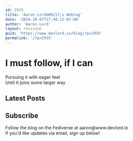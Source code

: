 ```yaml
---
id: 2935
title: 'Aaron Lord&#8217;s Weblog'
date: '2024-10-07T17:48:11-07:00'
author: 'Aaron Lord'
layout: revision
guid: 'https://www.devlord.io/blog/?p=2935'
permalink: '/?p=2935'
---
```


<!-- wp:uagb/container {"block_id":"07933978","innerContentCustomWidthDesktop":700,"innerContentCustomWidthMobile":425,"minHeightDesktop":100,"minHeightTablet":40,"minHeightType":"vh","backgroundType":"image","backgroundImageDesktop":{"id":1903,"title":"2013-12-07 10.39.30","filename":"2013-12-07-10-39-301.jpg","url":"https://www.devlord.io/blog/wp-content/uploads/2013/12/2013-12-07-10-39-301.jpg","link":"https://www.devlord.io/blog/2013-12-07-10-39-30-2/","alt":"","author":"2","description":"","caption":"","name":"2013-12-07-10-39-30-2","status":"inherit","uploadedTo":0,"date":"2013-12-26T05:57:32.000Z","modified":"2013-12-26T05:57:32.000Z","menuOrder":0,"mime":"image/jpeg","type":"image","subtype":"jpeg","icon":"https://www.devlord.io/blog/wp-includes/images/media/default.png","dateFormatted":"December 25, 2013","nonces":{"update":"338fbd3d61","delete":"639c01b008","edit":"3ccf4194d7"},"editLink":"https://www.devlord.io/blog/wp-admin/post.php?post=1903\u0026action=edit","meta":false,"authorName":"Aaron Lord","authorLink":"https://www.devlord.io/blog/wp-admin/profile.php","filesizeInBytes":1958494,"filesizeHumanReadable":"2 MB","context":"","height":920,"width":2544,"orientation":"landscape","sizes":{"thumbnail":{"height":150,"width":150,"url":"https://www.devlord.io/blog/wp-content/uploads/2013/12/2013-12-07-10-39-301-150x150.jpg","orientation":"landscape"},"medium":{"height":108,"width":300,"url":"https://www.devlord.io/blog/wp-content/uploads/2013/12/2013-12-07-10-39-301-300x108.jpg","orientation":"landscape"},"large":{"height":370,"width":1024,"url":"https://www.devlord.io/blog/wp-content/uploads/2013/12/2013-12-07-10-39-301-1024x370.jpg","orientation":"landscape"},"full":{"url":"https://www.devlord.io/blog/wp-content/uploads/2013/12/2013-12-07-10-39-301.jpg","height":920,"width":2544,"orientation":"landscape"}},"compat":{"item":"","meta":""}},"backgroundPositionDesktop":{"x":"0.50","y":"0.00"},"gradientValue":"radial-gradient(rgba(21,50,67,0.5) 0%,rgba(26,108,122,0.5) 100%)","borderStyle":"","topPaddingDesktop":0,"bottomPaddingDesktop":0,"leftPaddingDesktop":0,"rightPaddingDesktop":0,"topPaddingTablet":100,"bottomPaddingTablet":50,"leftPaddingTablet":50,"rightPaddingTablet":50,"topPaddingMobile":100,"bottomPaddingMobile":50,"leftPaddingMobile":20,"rightPaddingMobile":20,"paddingLink":false,"variationSelected":true,"rowGapDesktop":0,"columnGapDesktop":0,"isBlockRootParent":true,"overlayType":"gradient","overlayOpacity":0.5,"minHeightTypeTablet":"vh","gradientColor1":"var(\u002d\u002dast-global-color-7)","gradientColor2":"var(\u002d\u002dast-global-color-0)","gradientType":"radial","selectGradient":"advanced"} -->
<div class="wp-block-uagb-container uagb-block-07933978 alignfull uagb-is-root-container"><div class="uagb-container-inner-blocks-wrap"><!-- wp:uagb/info-box {"classMigrate":true,"headingColor":"var(\u002d\u002dast-global-color-5)","subHeadingColor":"var(\u002d\u002dast-global-color-5)","prefixColor":"var(\u002d\u002dast-global-color-5)","prefixFontSize":28,"prefixFontSizeTablet":30,"prefixFontSizeMobile":24,"prefixFontFamily":"Montserrat","prefixFontWeight":"600","prefixLineHeight":1,"prefixLoadGoogleFonts":true,"headingTag":"h1","headFontSize":50,"headFontSizeTablet":40,"headFontSizeMobile":34,"headFontFamily":"Montserrat","headFontWeight":"600","headLoadGoogleFonts":true,"headSpace":20,"subHeadSpace":50,"block_id":"425cc6b4","ctaBorderColor":"","ctaBorderStyle":"","showPrefix":true,"showIcon":false,"paddingBtnTop":10,"paddingBtnBottom":10,"paddingBtnLeft":14,"paddingBtnRight":14,"prefixRightMargin":0,"prefixSpace":24,"prefixLeftMargin":0,"headTopMargin":0,"headRightMargin":0,"headLeftMargin":0,"blockTopPaddingMobile":50,"blockRightPaddingMobile":0,"blockLeftPaddingMobile":0,"blockBottomPaddingMobile":0,"blockPaddingLink":false,"subHeadTopMargin":0,"subHeadRightMargin":0,"subHeadLeftMargin":0,"btnBorderTopWidth":1,"btnBorderLeftWidth":1,"btnBorderRightWidth":1,"btnBorderBottomWidth":1,"btnBorderTopLeftRadius":0,"btnBorderTopRightRadius":0,"btnBorderBottomLeftRadius":0,"btnBorderBottomRightRadius":0,"btnBorderStyle":"solid","btnBorderColor":"#333"} -->
<div class="wp-block-uagb-info-box uagb-block-425cc6b4 uagb-infobox__content-wrap  uagb-infobox-icon-above-title uagb-infobox-image-valign-top"><div class="uagb-ifb-content"><div class="uagb-ifb-title-wrap"><h1 class="uagb-ifb-title">I must follow, if I can</h1></div><p class="uagb-ifb-desc">Pursuing it with eager feet<br>Until it joins some larger way</p></div></div>
<!-- /wp:uagb/info-box --></div></div>
<!-- /wp:uagb/container -->

<!-- wp:uagb/container {"block_id":"f5f6dd76","innerContentCustomWidthDesktop":1140,"innerContentCustomWidthMobile":425,"directionDesktop":"row","backgroundType":"color","backgroundSizeTablet":"cover","backgroundSizeMobile":"cover","backgroundColor":"var(\u002d\u002dast-global-color-5)","borderStyle":"","topPaddingDesktop":100,"bottomPaddingDesktop":100,"leftPaddingDesktop":0,"rightPaddingDesktop":0,"topPaddingTablet":40,"bottomPaddingTablet":40,"leftPaddingTablet":10,"rightPaddingTablet":10,"topPaddingMobile":20,"bottomPaddingMobile":20,"leftPaddingMobile":20,"rightPaddingMobile":20,"topMarginMobile":0,"bottomMarginMobile":0,"leftMarginMobile":0,"rightMarginMobile":0,"variationSelected":true,"rowGapDesktop":0,"rowGapMobile":0,"columnGapDesktop":0,"columnGapMobile":0,"isBlockRootParent":true} -->
<div class="wp-block-uagb-container uagb-block-f5f6dd76 alignfull uagb-is-root-container"><div class="uagb-container-inner-blocks-wrap"><!-- wp:uagb/container {"block_id":"f0901f80","widthDesktop":33.33,"backgroundType":"image","backgroundImageDesktop":{"id":2149,"title":"0D3E04B5-8730-43BF-97FF-FAF27C32FCB0_1_105_c","filename":"0D3E04B5-8730-43BF-97FF-FAF27C32FCB0_1_105_c.jpeg","url":"https://www.devlord.io/blog/wp-content/uploads/2024/03/0D3E04B5-8730-43BF-97FF-FAF27C32FCB0_1_105_c.jpeg","link":"https://www.devlord.io/blog/0d3e04b5-8730-43bf-97ff-faf27c32fcb0_1_105_c/","alt":"","author":"2","description":"","caption":"","name":"0d3e04b5-8730-43bf-97ff-faf27c32fcb0_1_105_c","status":"inherit","uploadedTo":0,"date":"2024-03-10T02:36:04.000Z","modified":"2024-03-10T02:36:04.000Z","menuOrder":0,"mime":"image/jpeg","type":"image","subtype":"jpeg","icon":"https://www.devlord.io/blog/wp-includes/images/media/default.png","dateFormatted":"March 9, 2024","nonces":{"update":"af28fe5f57","delete":"e00118675b","edit":"4de3106391"},"editLink":"https://www.devlord.io/blog/wp-admin/post.php?post=2149\u0026action=edit","meta":false,"authorName":"Aaron Lord","authorLink":"https://www.devlord.io/blog/wp-admin/profile.php","filesizeInBytes":236387,"filesizeHumanReadable":"231 KB","context":"","height":658,"width":1198,"orientation":"landscape","sizes":{"thumbnail":{"height":150,"width":150,"url":"https://www.devlord.io/blog/wp-content/uploads/2024/03/0D3E04B5-8730-43BF-97FF-FAF27C32FCB0_1_105_c-150x150.jpeg","orientation":"landscape"},"medium":{"height":165,"width":300,"url":"https://www.devlord.io/blog/wp-content/uploads/2024/03/0D3E04B5-8730-43BF-97FF-FAF27C32FCB0_1_105_c-300x165.jpeg","orientation":"landscape"},"large":{"height":562,"width":1024,"url":"https://www.devlord.io/blog/wp-content/uploads/2024/03/0D3E04B5-8730-43BF-97FF-FAF27C32FCB0_1_105_c-1024x562.jpeg","orientation":"landscape"},"full":{"url":"https://www.devlord.io/blog/wp-content/uploads/2024/03/0D3E04B5-8730-43BF-97FF-FAF27C32FCB0_1_105_c.jpeg","height":658,"width":1198,"orientation":"landscape"}},"compat":{"item":"","meta":""}},"backgroundPositionDesktop":{"x":0.54,"y":0.46},"backgroundImageColor":"var(\u002d\u002dast-global-color-7)","borderStyle":"","topPaddingDesktop":150,"bottomPaddingDesktop":150,"leftPaddingDesktop":50,"rightPaddingDesktop":50,"topPaddingTablet":95,"bottomPaddingTablet":95,"leftPaddingTablet":35,"rightPaddingTablet":35,"topPaddingMobile":95,"bottomPaddingMobile":95,"leftPaddingMobile":35,"rightPaddingMobile":35,"paddingLink":false,"topMarginDesktop":10,"bottomMarginDesktop":10,"leftMarginDesktop":10,"rightMarginDesktop":10,"topMarginMobile":10,"bottomMarginMobile":10,"leftMarginMobile":10,"rightMarginMobile":10,"variationSelected":true,"rowGapDesktop":0,"columnGapDesktop":0,"widthSetByUser":true,"overlayType":"color","overlayOpacity":0.3} -->
<div class="wp-block-uagb-container uagb-block-f0901f80"></div>
<!-- /wp:uagb/container -->

<!-- wp:uagb/container {"block_id":"8bec022e","widthDesktop":33.33,"backgroundType":"image","backgroundImageDesktop":{"id":1924,"title":"image","filename":"image.jpg","url":"https://www.devlord.io/blog/wp-content/uploads/2019/12/image.jpg","link":"https://www.devlord.io/blog/image-3/","alt":"","author":"2","description":"","caption":"","name":"image-3","status":"inherit","uploadedTo":0,"date":"2019-12-17T02:32:14.000Z","modified":"2019-12-17T02:32:14.000Z","menuOrder":0,"mime":"image/jpeg","type":"image","subtype":"jpeg","icon":"https://www.devlord.io/blog/wp-includes/images/media/default.png","dateFormatted":"December 16, 2019","nonces":{"update":"c92d7efc3a","delete":"e73c477c9a","edit":"3f04a191ed"},"editLink":"https://www.devlord.io/blog/wp-admin/post.php?post=1924\u0026action=edit","meta":false,"authorName":"Aaron Lord","authorLink":"https://www.devlord.io/blog/wp-admin/profile.php","filesizeInBytes":132550,"filesizeHumanReadable":"129 KB","context":"","height":640,"width":640,"orientation":"landscape","sizes":{"thumbnail":{"height":150,"width":150,"url":"https://www.devlord.io/blog/wp-content/uploads/2019/12/image-150x150.jpg","orientation":"landscape"},"medium":{"height":300,"width":300,"url":"https://www.devlord.io/blog/wp-content/uploads/2019/12/image-300x300.jpg","orientation":"landscape"},"full":{"url":"https://www.devlord.io/blog/wp-content/uploads/2019/12/image.jpg","height":640,"width":640,"orientation":"landscape"}},"compat":{"item":"","meta":""},"mediaStates":"Site Icon, Logo"},"backgroundImageColor":"var(\u002d\u002dast-global-color-7)","borderStyle":"","topPaddingDesktop":150,"bottomPaddingDesktop":150,"leftPaddingDesktop":50,"rightPaddingDesktop":50,"topPaddingTablet":95,"bottomPaddingTablet":95,"leftPaddingTablet":35,"rightPaddingTablet":35,"topPaddingMobile":95,"bottomPaddingMobile":95,"leftPaddingMobile":35,"rightPaddingMobile":35,"paddingLink":false,"topMarginDesktop":10,"bottomMarginDesktop":10,"leftMarginDesktop":10,"rightMarginDesktop":10,"topMarginMobile":10,"bottomMarginMobile":10,"leftMarginMobile":10,"rightMarginMobile":10,"variationSelected":true,"rowGapDesktop":0,"columnGapDesktop":0,"widthSetByUser":true,"overlayType":"color","overlayOpacity":0.3} -->
<div class="wp-block-uagb-container uagb-block-8bec022e"></div>
<!-- /wp:uagb/container -->

<!-- wp:uagb/container {"block_id":"3730b25c","widthDesktop":33.33,"backgroundType":"image","backgroundImageDesktop":{"id":2148,"title":"FA6D3D29-83EC-4394-B563-CAE3D4EBABFC_1_105_c","filename":"FA6D3D29-83EC-4394-B563-CAE3D4EBABFC_1_105_c.jpeg","url":"https://www.devlord.io/blog/wp-content/uploads/2024/03/FA6D3D29-83EC-4394-B563-CAE3D4EBABFC_1_105_c.jpeg","link":"https://www.devlord.io/blog/fa6d3d29-83ec-4394-b563-cae3d4ebabfc_1_105_c/","alt":"","author":"2","description":"","caption":"","name":"fa6d3d29-83ec-4394-b563-cae3d4ebabfc_1_105_c","status":"inherit","uploadedTo":0,"date":"2024-03-10T02:34:30.000Z","modified":"2024-03-10T02:34:30.000Z","menuOrder":0,"mime":"image/jpeg","type":"image","subtype":"jpeg","icon":"https://www.devlord.io/blog/wp-includes/images/media/default.png","dateFormatted":"March 9, 2024","nonces":{"update":"d28db0c134","delete":"50fc95b88c","edit":"aa331121f0"},"editLink":"https://www.devlord.io/blog/wp-admin/post.php?post=2148\u0026action=edit","meta":false,"authorName":"Aaron Lord","authorLink":"https://www.devlord.io/blog/wp-admin/profile.php","filesizeInBytes":168688,"filesizeHumanReadable":"165 KB","context":"","height":768,"width":1024,"orientation":"landscape","sizes":{"thumbnail":{"height":150,"width":150,"url":"https://www.devlord.io/blog/wp-content/uploads/2024/03/FA6D3D29-83EC-4394-B563-CAE3D4EBABFC_1_105_c-150x150.jpeg","orientation":"landscape"},"medium":{"height":225,"width":300,"url":"https://www.devlord.io/blog/wp-content/uploads/2024/03/FA6D3D29-83EC-4394-B563-CAE3D4EBABFC_1_105_c-300x225.jpeg","orientation":"landscape"},"full":{"url":"https://www.devlord.io/blog/wp-content/uploads/2024/03/FA6D3D29-83EC-4394-B563-CAE3D4EBABFC_1_105_c.jpeg","height":768,"width":1024,"orientation":"landscape"}},"compat":{"item":"","meta":""},"mediaStates":"Image Widget (2)"},"backgroundPositionDesktop":{"x":0.21,"y":0.49},"backgroundImageColor":"var(\u002d\u002dast-global-color-7)","borderStyle":"","topPaddingDesktop":150,"bottomPaddingDesktop":150,"leftPaddingDesktop":50,"rightPaddingDesktop":50,"topPaddingTablet":95,"bottomPaddingTablet":95,"leftPaddingTablet":35,"rightPaddingTablet":35,"topPaddingMobile":95,"bottomPaddingMobile":95,"leftPaddingMobile":35,"rightPaddingMobile":35,"paddingLink":false,"topMarginDesktop":10,"bottomMarginDesktop":10,"leftMarginDesktop":10,"rightMarginDesktop":10,"topMarginMobile":10,"bottomMarginMobile":10,"leftMarginMobile":10,"rightMarginMobile":10,"variationSelected":true,"rowGapDesktop":0,"columnGapDesktop":0,"widthSetByUser":true,"overlayType":"color","overlayOpacity":0.3} -->
<div class="wp-block-uagb-container uagb-block-3730b25c"></div>
<!-- /wp:uagb/container --></div></div>
<!-- /wp:uagb/container -->

<!-- wp:uagb/container {"block_id":"71f7405a","innerContentCustomWidthDesktop":1140,"innerContentCustomWidthMobile":425,"directionDesktop":"row","directionTablet":"column","alignItemsDesktop":"flex-start","backgroundType":"color","backgroundSizeTablet":"cover","backgroundSizeMobile":"cover","backgroundColor":"var(\u002d\u002dast-global-color-5)","borderStyle":"","topPaddingDesktop":0,"bottomPaddingDesktop":100,"leftPaddingDesktop":0,"rightPaddingDesktop":0,"topPaddingTablet":0,"bottomPaddingTablet":50,"leftPaddingTablet":80,"rightPaddingTablet":80,"topPaddingMobile":20,"bottomPaddingMobile":50,"leftPaddingMobile":30,"rightPaddingMobile":30,"paddingLink":false,"variationSelected":true,"rowGapDesktop":0,"columnGapDesktop":0,"isBlockRootParent":true} -->
<div class="wp-block-uagb-container uagb-block-71f7405a alignfull uagb-is-root-container"><div class="uagb-container-inner-blocks-wrap"><!-- wp:uagb/container {"block_id":"45404628","widthDesktop":50,"widthTablet":100,"alignItemsDesktop":"flex-start","alignItemsTablet":"center","borderStyle":"","topPaddingDesktop":0,"bottomPaddingDesktop":0,"leftPaddingDesktop":0,"rightPaddingDesktop":0,"topPaddingMobile":20,"bottomPaddingMobile":0,"leftPaddingMobile":0,"rightPaddingMobile":0,"paddingLink":false,"variationSelected":true,"rowGapDesktop":0,"columnGapDesktop":0,"widthSetByUser":true} -->
<div class="wp-block-uagb-container uagb-block-45404628"><!-- wp:uagb/advanced-heading {"block_id":"e669451d","classMigrate":true,"headingAlignTablet":"center","headingAlignMobile":"center","headSpace":0,"headFontWeight":"600","headFontSizeTablet":30,"headFontSizeMobile":24,"blockTopPaddingMobile":0,"blockRightPaddingMobile":0,"blockLeftPaddingMobile":0,"blockBottomPaddingMobile":0,"blockTopMarginMobile":0,"blockRightMarginMobile":0,"blockLeftMarginMobile":0,"blockBottomMarginMobile":0} -->
<div class="wp-block-uagb-advanced-heading uagb-block-e669451d"><h2 class="uagb-heading-text">Latest Posts</h2></div>
<!-- /wp:uagb/advanced-heading --></div>
<!-- /wp:uagb/container -->

<!-- wp:uagb/container {"block_id":"3aabc2a9","widthDesktop":50,"widthTablet":100,"alignItemsDesktop":"flex-start","alignItemsTablet":"center","borderStyle":"","topPaddingDesktop":0,"bottomPaddingDesktop":0,"leftPaddingDesktop":0,"rightPaddingDesktop":0,"topPaddingTablet":30,"bottomPaddingTablet":0,"leftPaddingTablet":0,"rightPaddingTablet":0,"paddingLink":false,"variationSelected":true,"rowGapDesktop":0,"columnGapDesktop":0,"widthSetByUser":true} -->
<div class="wp-block-uagb-container uagb-block-3aabc2a9"><!-- wp:latest-posts {"displayPostContent":true,"displayPostDate":true,"displayFeaturedImage":true,"featuredImageAlign":"center","featuredImageSizeSlug":"medium","featuredImageSizeWidth":300,"featuredImageSizeHeight":300,"addLinkToFeaturedImage":true,"style":{"spacing":{"margin":{"top":"0","bottom":"0"},"padding":{"right":"var:preset|spacing|20","left":"var:preset|spacing|20"}},"elements":{"link":{"color":{"text":"var:preset|color|ast-global-color-1"}}},"typography":{"fontSize":"16px"}}} /-->

<!-- wp:uagb/container {"block_id":"6e311eaa"} -->
<div class="wp-block-uagb-container uagb-block-6e311eaa"></div>
<!-- /wp:uagb/container --></div>
<!-- /wp:uagb/container --></div></div>
<!-- /wp:uagb/container -->

<!-- wp:uagb/container {"block_id":"737cf484","innerContentCustomWidthDesktop":600,"innerContentCustomWidthMobile":425,"backgroundType":"image","backgroundImageDesktop":{"id":2147,"title":"4A70967D-751E-4170-BE78-5EA80828B58E_1_105_c","filename":"4A70967D-751E-4170-BE78-5EA80828B58E_1_105_c.jpeg","url":"https://www.devlord.io/blog/wp-content/uploads/2024/03/4A70967D-751E-4170-BE78-5EA80828B58E_1_105_c.jpeg","link":"https://www.devlord.io/blog/4a70967d-751e-4170-be78-5ea80828b58e_1_105_c/","alt":"","author":"2","description":"","caption":"","name":"4a70967d-751e-4170-be78-5ea80828b58e_1_105_c","status":"inherit","uploadedTo":0,"date":"2024-03-10T02:26:32.000Z","modified":"2024-03-10T02:26:32.000Z","menuOrder":0,"mime":"image/jpeg","type":"image","subtype":"jpeg","icon":"https://www.devlord.io/blog/wp-includes/images/media/default.png","dateFormatted":"March 9, 2024","nonces":{"update":"1f92232925","delete":"7769b5b9bd","edit":"bd5ce4ccb6"},"editLink":"https://www.devlord.io/blog/wp-admin/post.php?post=2147\u0026action=edit","meta":false,"authorName":"Aaron Lord","authorLink":"https://www.devlord.io/blog/wp-admin/profile.php","filesizeInBytes":135615,"filesizeHumanReadable":"132 KB","context":"","height":769,"width":1024,"orientation":"landscape","sizes":{"thumbnail":{"height":150,"width":150,"url":"https://www.devlord.io/blog/wp-content/uploads/2024/03/4A70967D-751E-4170-BE78-5EA80828B58E_1_105_c-150x150.jpeg","orientation":"landscape"},"medium":{"height":225,"width":300,"url":"https://www.devlord.io/blog/wp-content/uploads/2024/03/4A70967D-751E-4170-BE78-5EA80828B58E_1_105_c-300x225.jpeg","orientation":"landscape"},"full":{"url":"https://www.devlord.io/blog/wp-content/uploads/2024/03/4A70967D-751E-4170-BE78-5EA80828B58E_1_105_c.jpeg","height":769,"width":1024,"orientation":"landscape"}},"compat":{"item":"","meta":""}},"backgroundAttachmentDesktop":"fixed","gradientValue":"radial-gradient(rgba(21,50,67,0.6) 0%,rgba(26,108,122,0.6) 100%)","borderStyle":"","topPaddingDesktop":190,"bottomPaddingDesktop":190,"leftPaddingDesktop":0,"rightPaddingDesktop":0,"topPaddingTablet":50,"bottomPaddingTablet":50,"leftPaddingTablet":50,"rightPaddingTablet":50,"topPaddingMobile":50,"bottomPaddingMobile":50,"leftPaddingMobile":30,"rightPaddingMobile":30,"paddingLink":false,"variationSelected":true,"rowGapDesktop":0,"columnGapDesktop":0,"isBlockRootParent":true,"overlayType":"gradient","overlayOpacity":0.6,"gradientColor1":"var(\u002d\u002dast-global-color-7)","gradientColor2":"var(\u002d\u002dast-global-color-0)","gradientType":"radial","selectGradient":"advanced"} -->
<div class="wp-block-uagb-container uagb-block-737cf484 alignfull uagb-is-root-container"><div class="uagb-container-inner-blocks-wrap"><!-- wp:uagb/info-box {"classMigrate":true,"headingColor":"var(\u002d\u002dast-global-color-5)","subHeadingColor":"var(\u002d\u002dast-global-color-5)","headingTag":"h2","headFontSizeTablet":30,"headFontSizeMobile":24,"headFontWeight":"600","headFontStyle":"italic","headTransform":"capitalize","headSpace":20,"subHeadSpace":50,"block_id":"a1136e67","ctaIcon":"","ctaText":"Contact","ctaLink":"#","ctaBtnLinkColor":"var(\u002d\u002dast-global-color-5)","ctaLinkHoverColor":"#153243","ctaBgColor":"#00000000","ctaBgHoverColor":"var(\u002d\u002dast-global-color-5)","ctaBorderColor":"","ctaBorderStyle":"","showIcon":false,"btnBorderTopWidth":2,"btnBorderLeftWidth":2,"btnBorderRightWidth":2,"btnBorderBottomWidth":2,"btnBorderTopLeftRadius":0,"btnBorderTopRightRadius":0,"btnBorderBottomLeftRadius":0,"btnBorderBottomRightRadius":0,"btnBorderStyle":"solid","btnBorderColor":"var(\u002d\u002dast-global-color-5)"} -->
<div class="wp-block-uagb-info-box uagb-block-a1136e67 uagb-infobox__content-wrap  uagb-infobox-icon-above-title uagb-infobox-image-valign-top"><div class="uagb-ifb-content"><div class="uagb-ifb-title-wrap"><h2 class="uagb-ifb-title">Subscribe</h2></div><p class="uagb-ifb-desc">Follow the blog on the Fediverse at aaron@www.devlord.io<br>If you'd like updates via email, sign up below!</p></div></div>
<!-- /wp:uagb/info-box -->

<!-- wp:mailpoet/subscription-form-block {"formId":1} /--></div></div>
<!-- /wp:uagb/container -->